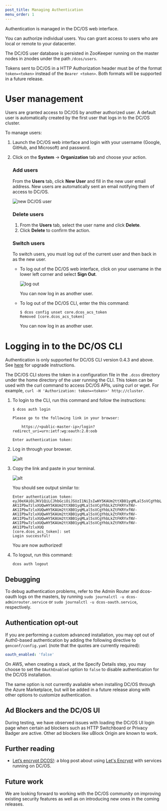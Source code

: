 ```yaml
---
post_title: Managing Authentication
menu_order: 1
---
```

Authentication is managed in the DC/OS web interface.

You can authorize individual users. You can grant access to users who are local or remote to your datacenter. 

The DC/OS user database is persisted in ZooKeeper running on the master nodes in znodes under the path `/dcos/users`.

Tokens sent to DC/OS in a HTTP Authorization header must be of the format `token=<token>` instead of the `Bearer <token>`. Both formats
will be supported in a future release.

# User management

Users are granted access to DC/OS by another authorized user. A default user is automatically created by the first user that logs in to the DC/OS cluster.

To manage users:

1.  Launch the DC/OS web interface and login with your username (Google, GitHub, and Microsoft) and password.

2.  Click on the **System** -> **Organization** tab and choose your action.
    
    ### Add users
    
    From the **Users** tab, click **New User** and fill in the new user email address. New users are automatically sent an email notifying them of access to DC/OS.
    
    ![new DC/OS user](../img/ui-add-user.gif)
 
    ### Delete users
    
    1.  From the **Users** tab, select the user name and click **Delete**. 
    2.  Click **Delete** to confirm the action.
    
    ### Switch users
    
    To switch users, you must log out of the current user and then back in as the new user.
    
    *   To log out of the DC/OS web interface, click on your username in the lower left corner and select **Sign Out**.
        
        ![log out](../img/auth-enable-logout-user.gif)
        
        You can now log in as another user.
    
    *   To log out of the DC/OS CLI, enter the this command:
        
            $ dcos config unset core.dcos_acs_token
            Removed [core.dcos_acs_token]
            
        
        You can now log in as another user.


# Logging in to the DC/OS CLI
Authentication is only supported for DC/OS CLI version 0.4.3 and above. See [here](/docs/1.7/usage/cli/update/) for upgrade instructions.

The DC/OS CLI stores the token in a configuration file in the `.dcos` directory under the home directory of the user running the CLI. This token can be used with the curl command to access DC/OS APIs, using curl or wget. For example, `curl -H 'Authorization: token=<token>' http://cluster`.

1.  To login to the CLI, run this command and follow the instructions:

        $ dcos auth login
        
        Please go to the following link in your browser:
        
            https://<public-master-ip>/login?redirect_uri=urn:ietf:wg:oauth:2.0:oob
        
        Enter authentication token: 
        
1.  Log in through your browser.
    
    ![alt](../img/auth-login.gif)
    
1.  Copy the link and paste in your terminal.
    
    ![alt](../img/auth-login-token.gif)
    
    You should see output similar to:
    
        Enter authentication token: eyJ0eXAiOiJKV1QiLCJhbGciOiJSUzI1NiIsIwHY5KAUm2ttXB01yqMLal5sVCgYhbLkZtFKRYxfNV-AK1IPbw7zlxXUQwHY5KAUm2ttXB01yqMLal5sVCgYhbLkZtFKRYxfNV-AK1IPbw7zlxXUQwHY5KAUm2ttXB01yqMLal5sVCgYhbLkZtFKRYxfNV-AK1IPbw7zlxXUQwHY5KAUm2ttXB01yqMLal5sVCgYhbLkZtFKRYxfNV-AK1IPbw7zlxXUQwHY5KAUm2ttXB01yqMLal5sVCgYhbLkZtFKRYxfNV-AK1IPbw7zlxXUQwHY5KAUm2ttXB01yqMLal5sVCgYhbLkZtFKRYxfNV-AK1IPbw7zlxXUQ
        [core.dcos_acs_token]: set
        Login successful!
    
    You are now authorized!
    
1.  To logout, run this command:

        dcos auth logout
        
## Debugging

To debug authentication problems, refer to the Admin Router and dcos-oauth logs on the masters, by running `sudo journalctl -u dcos-adminrouter.service`
or `sudo journalctl -u dcos-oauth.service`, respectively.

## Authentication opt-out

If you are performing a custom advanced installation, you may opt out of
Auth0-based authentication by adding the following directive to
`genconf/config.yaml` (note that the quotes are currently required):

```yaml
oauth_enabled: 'false'
```

On AWS, when creating a stack, at the Specify Details step, you may choose to
set the `OAuthEnabled` option to `false` to disable authentication for the DC/OS
installation.

The same option is not currently available when installing DC/OS through the
Azure Marketplace, but will be added in a future release along with other
options to customize authentication.

## Ad Blockers and the DC/OS UI

During testing, we have observed issues with loading the DC/OS UI login page
when certain ad blockers such as HTTP Switchboard or Privacy Badger are active.
Other ad blockers like uBlock Origin are known to work.

## Further reading

- [Let’s encrypt DCOS!](https://mesosphere.com/blog/2016/04/06/lets-encrypt-dcos/):
  a blog post about using [Let's Encrypt](https://letsencrypt.org/) with
  services running on DC/OS.

## Future work

We are looking forward to working with the DC/OS community on improving existing
security features as well as on introducing new ones in the coming releases.

 [1]: https://en.wikipedia.org/wiki/STARTTLS